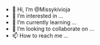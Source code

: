 - 👋 Hi, I’m @Missykivioja
- 👀 I’m interested in ...
- 🌱 I’m currently learning ...
- 💞️ I’m looking to collaborate on ...
- 📫 How to reach me ...

<!---
Missykivioja/Missykivioja is a ✨ special ✨ repository because its `README.md` (this file) appears on your GitHub profile.
You can click the Preview link to take a look at your changes.
--->
